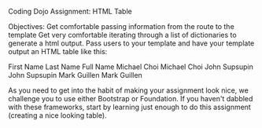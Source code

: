 Coding Dojo Assignment: HTML Table

Objectives:
Get comfortable passing information from the route to the template
Get very comfortable iterating through a list of dictionaries to generate a html output.
Pass users to your template and have your template output an HTML table like this:

First Name	Last Name	Full Name
Michael	Choi	Michael Choi
John	Supsupin	John Supsupin
Mark	Guillen	Mark Guillen

As you need to get into the habit of making your assignment look nice, we challenge you to use either Bootstrap or Foundation. If you haven't dabbled with these frameworks, start by learning just enough to do this assignment (creating a nice looking table).
